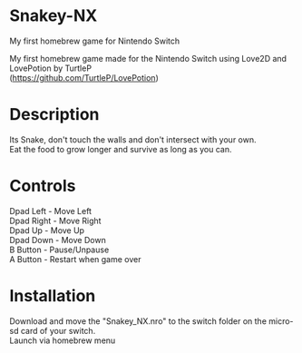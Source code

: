# Snakey-NX
My first homebrew game for Nintendo Switch
 
My first homebrew game made for the Nintendo Switch using Love2D and LovePotion by TurtleP  
(https://github.com/TurtleP/LovePotion)


# Description

Its Snake, don't touch the walls and don't intersect with your own.  
Eat the food to grow longer and survive as long as you can.

# Controls

Dpad Left - Move Left  
Dpad Right - Move Right  
Dpad Up - Move Up  
Dpad Down - Move Down  
B Button - Pause/Unpause  
A Button - Restart when game over  

# Installation

Download and move the "Snakey_NX.nro" to the switch folder on the micro-sd card of your switch.  
Launch via homebrew menu
